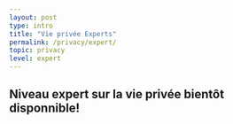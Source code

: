 ```yaml
---
layout: post
type: intro
title: "Vie privée Experts"
permalink: /privacy/expert/
topic: privacy
level: expert
---
```


## Niveau expert sur la vie privée bientôt disponnible!
